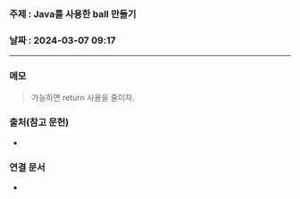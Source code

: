 ### 주제 : Java를 사용한 ball 만들기

### 날짜 : 2024-03-07 09:17
----
### 메모
>  가능하면 return 사용을 줄이자.

### 출처(참고 문헌)
-

### 연결 문서
-
